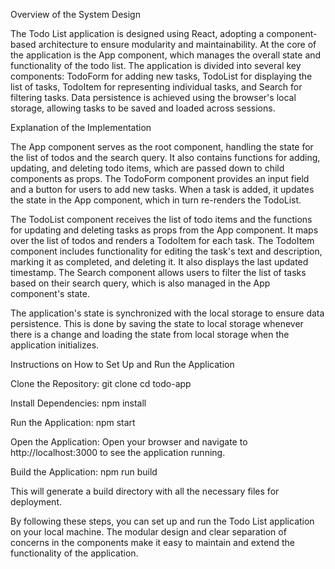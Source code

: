 Overview of the System Design

The Todo List application is designed using React, adopting a component-based architecture to ensure modularity and maintainability. At the core of the application is the App component, which manages the overall state and functionality of the todo list. The application is divided into several key components: TodoForm for adding new tasks, TodoList for displaying the list of tasks, TodoItem for representing individual tasks, and Search for filtering tasks. Data persistence is achieved using the browser's local storage, allowing tasks to be saved and loaded across sessions.

Explanation of the Implementation

The App component serves as the root component, handling the state for the list of todos and the search query. It also contains functions for adding, updating, and deleting todo items, which are passed down to child components as props. The TodoForm component provides an input field and a button for users to add new tasks. When a task is added, it updates the state in the App component, which in turn re-renders the TodoList.

The TodoList component receives the list of todo items and the functions for updating and deleting tasks as props from the App component. It maps over the list of todos and renders a TodoItem for each task. The TodoItem component includes functionality for editing the task's text and description, marking it as completed, and deleting it. It also displays the last updated timestamp. The Search component allows users to filter the list of tasks based on their search query, which is also managed in the App component's state.

The application's state is synchronized with the local storage to ensure data persistence. This is done by saving the state to local storage whenever there is a change and loading the state from local storage when the application initializes.

Instructions on How to Set Up and Run the Application


Clone the Repository:
git clone <repository-url>
cd todo-app

Install Dependencies:
npm install

Run the Application:
npm start

Open the Application:
Open your browser and navigate to http://localhost:3000 to see the application running.

Build the Application:
npm run build

This will generate a build directory with all the necessary files for deployment.

By following these steps, you can set up and run the Todo List application on your local machine. The modular design and clear separation of concerns in the components make it easy to maintain and extend the functionality of the application.
